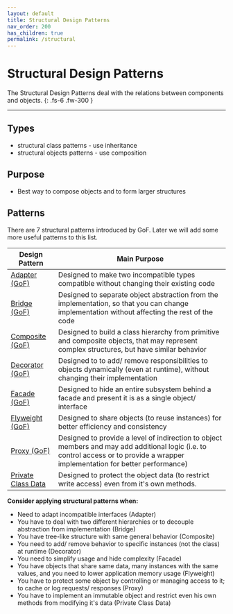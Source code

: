 ```yaml
---
layout: default
title: Structural Design Patterns
nav_order: 200
has_children: true
permalink: /structural
---
```


# Structural Design Patterns

The Structural Design Patterns deal with the relations between components and objects. 
{: .fs-6 .fw-300 }

---

## Types
* structural class patterns - use inheritance
* structural objects patterns - use composition

## Purpose
* Best way to compose objects and to form larger structures

## Patterns
There are 7 structural patterns introduced by GoF. 
Later we will add some more useful patterns to this list.

Design Pattern | Main Purpose
--- | ---
[Adapter (GoF)](https://iretha.github.io/design-patterns/structural/adapter) | Designed to make two incompatible types compatible without changing their existing code
[Bridge (GoF)](https://iretha.github.io/design-patterns/structural/bridge) | Designed to separate object abstraction from the implementation, so that you can change implementation without affecting the rest of the code
[Composite (GoF)](https://iretha.github.io/design-patterns/structural/composite) | Designed to build a class hierarchy from primitive and composite objects, that may represent complex structures, but have similar behavior
[Decorator (GoF)](https://iretha.github.io/design-patterns/structural/decorator) | Designed to to add/ remove responsibilities to objects dynamically (even at runtime), without changing their implementation
[Facade (GoF)](https://iretha.github.io/design-patterns/structural/facade) | Designed to hide an entire subsystem behind a facade and present it is as a single object/ interface
[Flyweight (GoF)](https://iretha.github.io/design-patterns/structural/flyweight) | Designed to share objects (to reuse instances) for better efficiency and consistency
[Proxy (GoF)](https://iretha.github.io/design-patterns/structural/proxy) | Designed to provide a level of indirection to object members and may add additional logic (i.e. to control access or to provide a wrapper implementation for better performance)
[Private Class Data](https://iretha.github.io/design-patterns/structural/private-class-data) | Designed to protect the object data (to restrict write access) even from it's own methods.


**Consider applying structural patterns when:**
- Need to adapt incompatible interfaces (Adapter)
- You have to deal with two different hierarchies or to decouple abstraction from implementation (Bridge)
- You have tree-like structure with same general behavior (Composite)
- You need to add/ remove behavior to specific instances (not the class) at runtime (Decorator)
- You need to simplify usage and hide complexity (Facade)
- You have objects that share same data, many instances with the same values, and you need to lower application memory usage (Flyweight)
- You have to protect some object by controlling or managing access to it; to cache or log requests/ responses (Proxy)
- You have to implement an immutable object and restrict even his own methods from modifying it's data (Private Class Data)